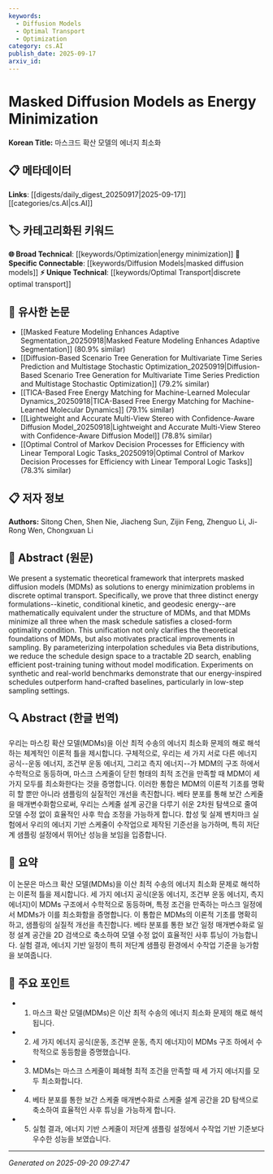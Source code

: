 ```yaml
---
keywords:
  - Diffusion Models
  - Optimal Transport
  - Optimization
category: cs.AI
publish_date: 2025-09-17
arxiv_id:
---
```


<!-- KEYWORD_LINKING_METADATA:
{
  "processed_timestamp": "2025-09-22 22:51:10.730463",
  "vocabulary_version": "1.0",
  "selected_keywords": [
    "Diffusion Models",
    "Optimal Transport",
    "Optimization"
  ],
  "rejected_keywords": [
    "Beta Distributions"
  ],
  "similarity_scores": {
    "Diffusion Models": 0.9,
    "Optimal Transport": 0.8,
    "Optimization": 0.75
  },
  "extraction_method": "AI_prompt_based",
  "budget_applied": true
}
-->

# Masked Diffusion Models as Energy Minimization

**Korean Title:** 마스크드 확산 모델의 에너지 최소화

## 📋 메타데이터

**Links**: [[digests/daily_digest_20250917|2025-09-17]]        [[categories/cs.AI|cs.AI]]

## 🏷️ 카테고리화된 키워드
**🌐 Broad Technical**: [[keywords/Optimization|energy minimization]]
**🔗 Specific Connectable**: [[keywords/Diffusion Models|masked diffusion models]]
**⚡ Unique Technical**: [[keywords/Optimal Transport|discrete optimal transport]]

## 🔗 유사한 논문
- [[Masked Feature Modeling Enhances Adaptive Segmentation_20250918|Masked Feature Modeling Enhances Adaptive Segmentation]] (80.9% similar)
- [[Diffusion-Based Scenario Tree Generation for Multivariate Time Series Prediction and Multistage Stochastic Optimization_20250919|Diffusion-Based Scenario Tree Generation for Multivariate Time Series Prediction and Multistage Stochastic Optimization]] (79.2% similar)
- [[TICA-Based Free Energy Matching for Machine-Learned Molecular Dynamics_20250918|TICA-Based Free Energy Matching for Machine-Learned Molecular Dynamics]] (79.1% similar)
- [[Lightweight and Accurate Multi-View Stereo with Confidence-Aware Diffusion Model_20250918|Lightweight and Accurate Multi-View Stereo with Confidence-Aware Diffusion Model]] (78.8% similar)
- [[Optimal Control of Markov Decision Processes for Efficiency with Linear Temporal Logic Tasks_20250919|Optimal Control of Markov Decision Processes for Efficiency with Linear Temporal Logic Tasks]] (78.3% similar)

## 📋 저자 정보

**Authors:** Sitong Chen, Shen Nie, Jiacheng Sun, Zijin Feng, Zhenguo Li, Ji-Rong Wen, Chongxuan Li

## 📄 Abstract (원문)

We present a systematic theoretical framework that interprets masked
diffusion models (MDMs) as solutions to energy minimization problems in
discrete optimal transport. Specifically, we prove that three distinct energy
formulations--kinetic, conditional kinetic, and geodesic energy--are
mathematically equivalent under the structure of MDMs, and that MDMs minimize
all three when the mask schedule satisfies a closed-form optimality condition.
This unification not only clarifies the theoretical foundations of MDMs, but
also motivates practical improvements in sampling. By parameterizing
interpolation schedules via Beta distributions, we reduce the schedule design
space to a tractable 2D search, enabling efficient post-training tuning without
model modification. Experiments on synthetic and real-world benchmarks
demonstrate that our energy-inspired schedules outperform hand-crafted
baselines, particularly in low-step sampling settings.

## 🔍 Abstract (한글 번역)

우리는 마스킹 확산 모델(MDMs)을 이산 최적 수송의 에너지 최소화 문제의 해로 해석하는 체계적인 이론적 틀을 제시합니다. 구체적으로, 우리는 세 가지 서로 다른 에너지 공식--운동 에너지, 조건부 운동 에너지, 그리고 측지 에너지--가 MDM의 구조 하에서 수학적으로 동등하며, 마스크 스케줄이 닫힌 형태의 최적 조건을 만족할 때 MDM이 세 가지 모두를 최소화한다는 것을 증명합니다. 이러한 통합은 MDM의 이론적 기초를 명확히 할 뿐만 아니라 샘플링의 실질적인 개선을 촉진합니다. 베타 분포를 통해 보간 스케줄을 매개변수화함으로써, 우리는 스케줄 설계 공간을 다루기 쉬운 2차원 탐색으로 줄여 모델 수정 없이 효율적인 사후 학습 조정을 가능하게 합니다. 합성 및 실제 벤치마크 실험에서 우리의 에너지 기반 스케줄이 수작업으로 제작된 기준선을 능가하며, 특히 저단계 샘플링 설정에서 뛰어난 성능을 보임을 입증합니다.

## 📝 요약

이 논문은 마스크 확산 모델(MDMs)을 이산 최적 수송의 에너지 최소화 문제로 해석하는 이론적 틀을 제시합니다. 세 가지 에너지 공식(운동 에너지, 조건부 운동 에너지, 측지 에너지)이 MDMs 구조에서 수학적으로 동등하며, 특정 조건을 만족하는 마스크 일정에서 MDMs가 이를 최소화함을 증명합니다. 이 통합은 MDMs의 이론적 기초를 명확히 하고, 샘플링의 실질적 개선을 촉진합니다. 베타 분포를 통한 보간 일정 매개변수화로 일정 설계 공간을 2D 검색으로 축소하여 모델 수정 없이 효율적인 사후 튜닝이 가능합니다. 실험 결과, 에너지 기반 일정이 특히 저단계 샘플링 환경에서 수작업 기준을 능가함을 보여줍니다.

## 🎯 주요 포인트

- 1. 마스크 확산 모델(MDMs)은 이산 최적 수송의 에너지 최소화 문제의 해로 해석됩니다.

- 2. 세 가지 에너지 공식(운동, 조건부 운동, 측지 에너지)이 MDMs 구조 하에서 수학적으로 동등함을 증명했습니다.

- 3. MDMs는 마스크 스케줄이 폐쇄형 최적 조건을 만족할 때 세 가지 에너지를 모두 최소화합니다.

- 4. 베타 분포를 통한 보간 스케줄 매개변수화로 스케줄 설계 공간을 2D 탐색으로 축소하여 효율적인 사후 튜닝을 가능하게 합니다.

- 5. 실험 결과, 에너지 기반 스케줄이 저단계 샘플링 설정에서 수작업 기반 기준보다 우수한 성능을 보였습니다.

---

*Generated on 2025-09-20 09:27:47*